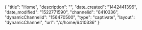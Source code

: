 {
    "title": "Home",
    "description": "",
    "date_created": "1442441396",
    "date_modified": "1522771590",
    "channelid": "6410336",
    "dynamicChannelid": "156470500",
    "type": "captivate",
    "layout": "dynamicChannel",
    "url": "\/c\/home\/6410336"
}
